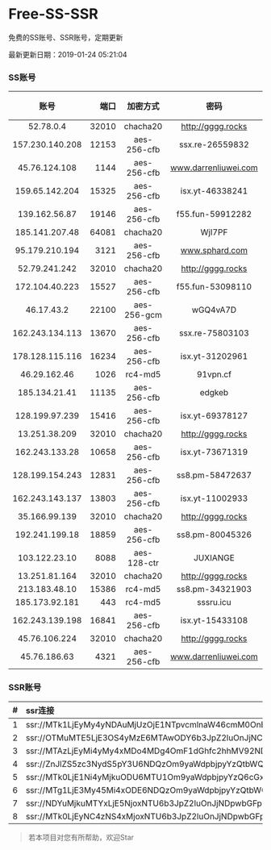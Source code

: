 # Free-SS-SSR

免费的SS账号、SSR账号，定期更新

最新更新日期：2019-01-24 05:21:04 

### SS账号

|账号|端口|加密方式|密码|更新时间|国家|
|:-----:|-----:|:----:|:----:|:----:|:----:|
|52.78.0.4|32010|chacha20|http://gggg.rocks|05:17:14|KR|
|157.230.140.208|12153|aes-256-cfb|ssx.re-26559832|05:17:06|US|
|45.76.124.108|1144|aes-256-cfb|www.darrenliuwei.com|05:17:07|AU|
|159.65.142.204|15325|aes-256-cfb|isx.yt-46338241|05:17:07|SG|
|139.162.56.87|19146|aes-256-cfb|f55.fun-59912282|05:17:06|SG|
|185.141.207.48|64081|chacha20|WjI7PF|05:12:14|GB|
|95.179.210.194|3121|aes-256-cfb|www.sphard.com|05:17:14|FR|
|52.79.241.242|32010|chacha20|http://gggg.rocks|05:17:15|KR|
|172.104.40.223|15527|aes-256-cfb|f55.fun-53098110|05:17:06|SG|
|46.17.43.2|22100|aes-256-gcm|wGQ4vA7D|05:17:12|RU|
|162.243.134.113|13670|aes-256-cfb|ssx.re-75803103|05:17:06|US|
|178.128.115.116|16234|aes-256-cfb|isx.yt-31202961|05:17:06|SG|
|46.29.162.46|1026|rc4-md5|91vpn.cf|05:17:15|RU|
|185.134.21.41|11135|aes-256-cfb|edgkeb|05:17:15|GB|
|128.199.97.239|15416|aes-256-cfb|isx.yt-69378127|05:17:06|SG|
|13.251.38.209|32010|chacha20|http://gggg.rocks|05:17:07|SG|
|162.243.133.28|10658|aes-256-cfb|isx.yt-73671319|05:17:05|US|
|128.199.154.243|12831|aes-256-cfb|ss8.pm-58472637|05:17:07|SG|
|162.243.143.137|13803|aes-256-cfb|isx.yt-11002933|05:17:05|US|
|35.166.99.139|32010|chacha20|http://gggg.rocks|05:17:14|US|
|192.241.199.18|18859|aes-256-cfb|ss8.pm-80045326|05:17:05|US|
|103.122.23.10|8088|aes-128-ctr|JUXIANGE|05:17:12|US|
|13.251.81.164|32010|chacha20|http://gggg.rocks|05:17:15|SG|
|213.183.48.10|15386|rc4-md5|ss8.pm-34321903|05:17:05|RU|
|185.173.92.181|443|rc4-md5|sssru.icu|05:17:15|RU|
|162.243.139.198|16841|aes-256-cfb|isx.yt-15433108|05:17:05|US|
|45.76.106.224|32010|chacha20|http://gggg.rocks|05:17:14|JP|
|45.76.186.63|4321|aes-256-cfb|www.darrenliuwei.com|05:17:15|SG|


### SSR账号

|#|ssr连接|
|:-----|:-----|
|1|ssr://MTk1LjEyMy4yNDAuMjUzOjE1NTpvcmlnaW46cmM0OnBsYWluOmJHNWpiZy8_cmVtYXJrcz1VMU5TVkU5UFRGOU9iMlJsT3VTNWpPV0ZpLVdGc0NBJmdyb3VwPVYxZFhMbE5UVWxOVVQwOU1Ma05QVFE|
|2|ssr://OTMuMTE5LjE3OS4yMzE6MTAwODY6b3JpZ2luOnJjNC1tZDUtNjpwbGFpbjpiV2xzZFhoby8_b2Jmc3BhcmFtPTVweTY1Wnk2NXJXTDZLLUVPbWgwZEhBNkx5OTBMbU51TDBWb1pHMVVlR1UmcHJvdG9wYXJhbT1NVERsaFlNeGRPYXpxT1dHakRwb2RIUndPaTh2ZEM1amJpOVNaVVZSV25oeiZyZW1hcmtzPVUxTlNWRTlQVEY5T2IyUmxPdWU5bC1tcHJPV3d2T1M2bWlBJmdyb3VwPVYxZFhMbE5UVWxOVVQwOU1Ma05QVFE|
|3|ssr://MTAzLjEyMi4yMy4xMDo4MDg4OmF1dGhfc2hhMV92NDphZXMtMTI4LWN0cjpwbGFpbjpTbFZZU1VGT1IwVS8_b2Jmc3BhcmFtPTVweTY1Wnk2NXJXTDZLLUVPbWgwZEhBNkx5OTBMbU51TDBWb1pHMVVlR1UmcHJvdG9wYXJhbT1NVERsaFlNeGRPYXpxT1dHakRwb2RIUndPaTh2ZEM1amJpOVNaVVZSV25oeiZyZW1hcmtzPVUxTlNWRTlQVEY5T2IyUmxPdVM2bXVXa3F1V2NzT1dNdWlBJmdyb3VwPVYxZFhMbE5UVWxOVVQwOU1Ma05QVFE|
|4|ssr://ZnJlZS5zc3NydS5pY3U6NDQzOm9yaWdpbjpyYzQtbWQ1Omh0dHBfc2ltcGxlOmMzTnpjblV1YVdOMS8_cmVtYXJrcz1VMU5TVkU5UFRGOU9iMlJsT3VTX2hPZTlsLWFXcnlBJmdyb3VwPVYxZFhMbE5UVWxOVVQwOU1Ma05QVFE|
|5|ssr://MTk0LjE1Ni4yMjkuODU6MTU1Om9yaWdpbjpyYzQ6cGxhaW46Ykc1amJnLz9yZW1hcmtzPVUxTlNWRTlQVEY5T2IyUmxPdVctdC1XYnZTQSZncm91cD1WMWRYTGxOVFVsTlVUMDlNTGtOUFRR|
|6|ssr://MTg1LjE3My45Mi4xODE6NDQzOm9yaWdpbjpyYzQtbWQ1OnBsYWluOmMzTnpjblV1YVdOMS8_cmVtYXJrcz1VMU5TVkU5UFRGOU9iMlJsT3VTX2hPZTlsLWFXcnlBJmdyb3VwPVYxZFhMbE5UVWxOVVQwOU1Ma05QVFE|
|7|ssr://NDYuMjkuMTYxLjE5NjoxNTU6b3JpZ2luOnJjNDpwbGFpbjpiRzVqYmcvP3JlbWFya3M9VTFOU1ZFOVBURjlPYjJSbE91U19oT2U5bC1hV3J5QSZncm91cD1WMWRYTGxOVFVsTlVUMDlNTGtOUFRR|
|8|ssr://MTk0LjEyNC4zNS4xMjoxNTU6b3JpZ2luOnJjNDpwbGFpbjpiRzVqYmcvP3JlbWFya3M9VTFOU1ZFOVBURjlPYjJSbE91ZVJudVdqcXlBJmdyb3VwPVYxZFhMbE5UVWxOVVQwOU1Ma05QVFE|


> 若本项目对您有所帮助，欢迎Star